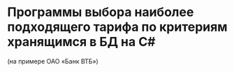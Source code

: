 # Программы выбора наиболее подходящего тарифа по критериям хранящимся в БД на C#
(на примере ОАО «Банк ВТБ»)
